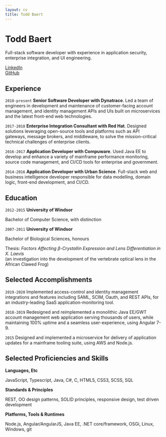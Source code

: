 ```yaml
---
layout: cv
title: Todd Baert
---
```

# Todd Baert

Full-stack software developer with experience in application security, enterprise integration, and UI engineering.

[LinkedIn](https://www.linkedin.com/in/todd-baert-739b1bb8)  
[GitHub](https://github.com/toddbaert)


## Experience

`2018-present`
__Senior Software Developer with Dynatrace__. Led a team of engineers in development and maintenance of customer-facing account management, and identity management APIs and UIs built on microservices and the latest front-end web technologies.

`2017-2018`
__Enterprise Integration Consultant with Red Hat__. Designed solutions leveraging open-source tools and platforms such as API gateways, message brokers, and middleware, to solve the mission-critical technical challenges of enterprise clients.

`2016-2017`
__Application Developer with Compuware__. Used Java EE to develop and enhance a variety of mainframe performance monitoring, source code management, and CI/CD tools for enterprise and government.

`2014-2016`
__Application Developer with Urban Science__. Full-stack web and business intelligence developer responsible for data modelling, domain logic, front-end development, and CI/CD.


## Education

`2012-2015`
__University of Windsor__

Bachelor of Computer Science, with distinction

`2007-2011`
__University of Windsor__

Bachelor of Biological Sciences, honours

Thesis: *Factors Affecting β-Crystallin Expression and Lens Differentiation in X. Laevis*  
(an investigation into the development of the vertebrate optical lens in the African Clawed Frog)


## Selected Accomplishments

`2019-2020`
Implemented access-control and identity management integrations and features including SAML, SCIM, Oauth, and REST APIs, for an industry-leading SaaS application-monitoring tool.

`2018-2019`
Redesigned and reimplemented a monolithic Java EE/GWT account management web application serving thousands of users, while maintaining 100% uptime and a seamless user-experience, using Angular 7-9.

`2015`
Designed and implemented a microservice for delivery of application updates for a mainframe tooling suite, using AWS and Node.js.


## Selected Proficiencies and Skills

__Languages, Etc__

JavaScript, Typescript, Java, C#, C, HTML5, CSS3, SCSS, SQL

__Standards & Principles__

REST, OO design patterns, SOLID principles, responsive design, test driven development

__Platforms, Tools & Runtimes__

Node.js, Angular/AngularJS, Java EE, .NET core/framework, OSGi, Linux, Windows, git